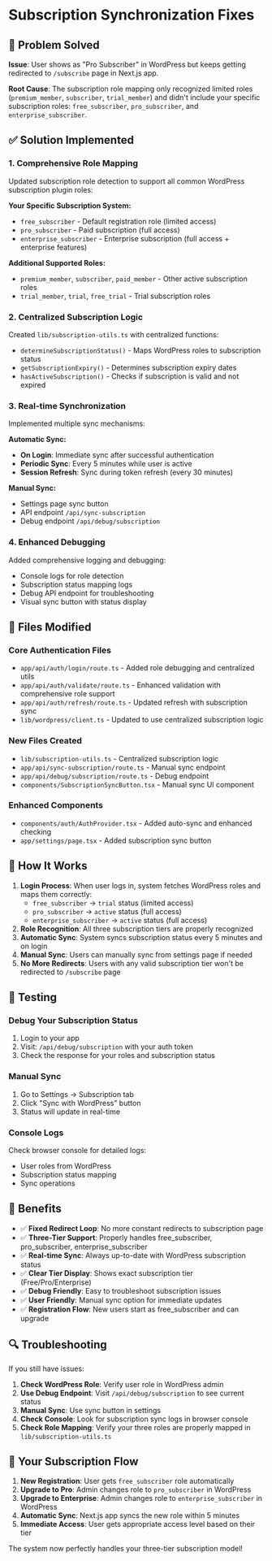 # Subscription Synchronization Fixes

## 🎯 Problem Solved

**Issue**: User shows as "Pro Subscriber" in WordPress but keeps getting redirected to `/subscribe` page in Next.js app.

**Root Cause**: The subscription role mapping only recognized limited roles (`premium_member`, `subscriber`, `trial_member`) and didn't include your specific subscription roles: `free_subscriber`, `pro_subscriber`, and `enterprise_subscriber`.

## ✅ Solution Implemented

### 1. Comprehensive Role Mapping

Updated subscription role detection to support all common WordPress subscription plugin roles:

**Your Specific Subscription System:**
- `free_subscriber` - Default registration role (limited access)
- `pro_subscriber` - Paid subscription (full access)
- `enterprise_subscriber` - Enterprise subscription (full access + enterprise features)

**Additional Supported Roles:**
- `premium_member`, `subscriber`, `paid_member` - Other active subscription roles
- `trial_member`, `trial`, `free_trial` - Trial subscription roles

### 2. Centralized Subscription Logic

Created `lib/subscription-utils.ts` with centralized functions:
- `determineSubscriptionStatus()` - Maps WordPress roles to subscription status
- `getSubscriptionExpiry()` - Determines subscription expiry dates
- `hasActiveSubscription()` - Checks if subscription is valid and not expired

### 3. Real-time Synchronization

Implemented multiple sync mechanisms:

**Automatic Sync:**
- **On Login**: Immediate sync after successful authentication
- **Periodic Sync**: Every 5 minutes while user is active
- **Session Refresh**: Sync during token refresh (every 30 minutes)

**Manual Sync:**
- Settings page sync button
- API endpoint `/api/sync-subscription`
- Debug endpoint `/api/debug/subscription`

### 4. Enhanced Debugging

Added comprehensive logging and debugging:
- Console logs for role detection
- Subscription status mapping logs
- Debug API endpoint for troubleshooting
- Visual sync button with status display

## 📁 Files Modified

### Core Authentication Files
- `app/api/auth/login/route.ts` - Added role debugging and centralized utils
- `app/api/auth/validate/route.ts` - Enhanced validation with comprehensive role support
- `app/api/auth/refresh/route.ts` - Updated refresh with subscription sync
- `lib/wordpress/client.ts` - Updated to use centralized subscription logic

### New Files Created
- `lib/subscription-utils.ts` - Centralized subscription logic
- `app/api/sync-subscription/route.ts` - Manual sync endpoint
- `app/api/debug/subscription/route.ts` - Debug endpoint
- `components/SubscriptionSyncButton.tsx` - Manual sync UI component

### Enhanced Components
- `components/auth/AuthProvider.tsx` - Added auto-sync and enhanced checking
- `app/settings/page.tsx` - Added subscription sync button

## 🔧 How It Works

1. **Login Process**: When user logs in, system fetches WordPress roles and maps them correctly:
   - `free_subscriber` → `trial` status (limited access)
   - `pro_subscriber` → `active` status (full access)
   - `enterprise_subscriber` → `active` status (full access)
2. **Role Recognition**: All three subscription tiers are properly recognized
3. **Automatic Sync**: System syncs subscription status every 5 minutes and on login
4. **Manual Sync**: Users can manually sync from settings page if needed
5. **No More Redirects**: Users with any valid subscription tier won't be redirected to `/subscribe` page

## 🧪 Testing

### Debug Your Subscription Status
1. Login to your app
2. Visit: `/api/debug/subscription` with your auth token
3. Check the response for your roles and subscription status

### Manual Sync
1. Go to Settings → Subscription tab
2. Click "Sync with WordPress" button
3. Status will update in real-time

### Console Logs
Check browser console for detailed logs:
- User roles from WordPress
- Subscription status mapping
- Sync operations

## 🚀 Benefits

- ✅ **Fixed Redirect Loop**: No more constant redirects to subscription page
- ✅ **Three-Tier Support**: Properly handles free_subscriber, pro_subscriber, enterprise_subscriber
- ✅ **Real-time Sync**: Always up-to-date with WordPress subscription status
- ✅ **Clear Tier Display**: Shows exact subscription tier (Free/Pro/Enterprise)
- ✅ **Debug Friendly**: Easy to troubleshoot subscription issues
- ✅ **User Friendly**: Manual sync option for immediate updates
- ✅ **Registration Flow**: New users start as free_subscriber and can upgrade

## 🔍 Troubleshooting

If you still have issues:

1. **Check WordPress Role**: Verify user role in WordPress admin
2. **Use Debug Endpoint**: Visit `/api/debug/subscription` to see current status
3. **Manual Sync**: Use sync button in settings
4. **Check Console**: Look for subscription sync logs in browser console
5. **Check Role Mapping**: Verify your three roles are properly mapped in `lib/subscription-utils.ts`

## 🎯 Your Subscription Flow

1. **New Registration**: User gets `free_subscriber` role automatically
2. **Upgrade to Pro**: Admin changes role to `pro_subscriber` in WordPress
3. **Upgrade to Enterprise**: Admin changes role to `enterprise_subscriber` in WordPress
4. **Automatic Sync**: Next.js app syncs the new role within 5 minutes
5. **Immediate Access**: User gets appropriate access level based on their tier

The system now perfectly handles your three-tier subscription model!
